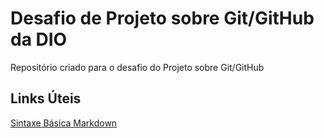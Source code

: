 # Desafio de Projeto sobre Git/GitHub da DIO 
Repositório criado para o desafio do Projeto sobre Git/GitHub 

## Links Úteis 
[Sintaxe Básica Markdown](https://www.markdownguide.org/basic-syntax/)
